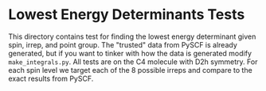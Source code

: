 # Lowest Energy Determinants Tests

This directory contains test for finding the lowest energy determinant given spin,
irrep, and point group. The "trusted" data from PySCF is already generated, but if 
you want to tinker with how the data is generated modify `make_integrals.py`. All 
tests are on the C4 molecule with D2h symmetry. For each spin level we target each
of the 8 possible irreps and compare to the exact results from PySCF.
